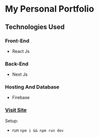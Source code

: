 # My Personal Portfolio

## Technologies Used

### Front-End

- React Js

### Back-End

- Next Js

### Hosting And Database

- Firebase

### [Visit Site](https://d-bitok.web.app/)

Setup:

- run `npm i && npm run dev`
